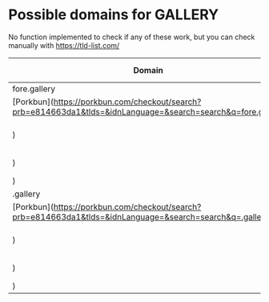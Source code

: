 # Possible domains for GALLERY

No function implemented to check if any of these work, but you can check manually with https://tld-list.com/

| Domain | Porkbun | NameCheap | Google Domains |
|---|---|---|---|
| fore.gallery | [Porkbun](https://porkbun.com/checkout/search?prb=e814663da1&tlds=&idnLanguage=&search=search&q=fore.gallery) | [Namecheap](https://www.namecheap.com/domains/registration/results/?domain=fore.gallery) | [Google](https://domains.google.com/registrar/search?searchTerm=fore.gallery) |
| .gallery | [Porkbun](https://porkbun.com/checkout/search?prb=e814663da1&tlds=&idnLanguage=&search=search&q=.gallery) | [Namecheap](https://www.namecheap.com/domains/registration/results/?domain=.gallery) | [Google](https://domains.google.com/registrar/search?searchTerm=.gallery) |
